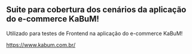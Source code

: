 ## Suite para cobertura dos cenários da aplicação do e-commerce KaBuM!

Utilizado para testes de Frontend na aplicação do e-commerce KaBuM! 

https://www.kabum.com.br/